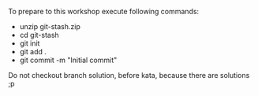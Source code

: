 To prepare to this workshop execute following commands:
- unzip git-stash.zip
- cd git-stash
- git init
- git add .
- git commit -m "Initial commit"

Do not checkout branch solution, before kata, because there are solutions ;p
